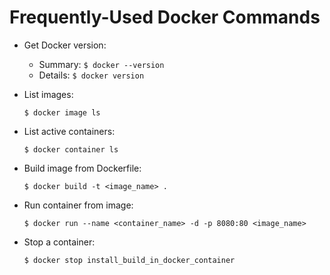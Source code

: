 # Frequently-Used Docker Commands


* Get Docker version:
    * Summary: ```$ docker --version```
    * Details: ```$ docker version```

* List images:

   ```$ docker image ls```

* List active containers:

   ```$ docker container ls```

* Build image from Dockerfile: 
   
   ```$ docker build -t <image_name> .```

* Run container from image:

    ```$ docker run --name <container_name> -d -p 8080:80 <image_name>```

* Stop a container:

    ```$ docker stop install_build_in_docker_container```
